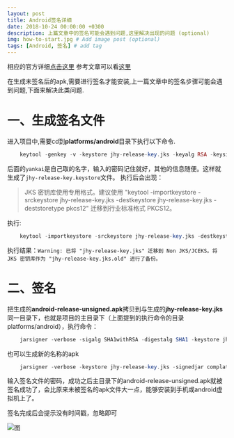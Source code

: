 ```yaml
---
layout: post
title: Android签名详细
date: 2018-10-24 00:00:00 +0300
description: 上篇文章中的签名可能会遇到问题,这里解决出现的问题 (optional)
img: how-to-start.jpg # Add image post (optional)
tags: [Android, 签名] # add tag
---
```

相应的官方详细[点击这里](https://ionicframework.com/docs/intro/deploying/)
参考文章可以看[这里](https://www.jianshu.com/p/7d2def9b93a8)

在生成未签名后的apk,需要进行签名才能安装,上一篇文章中的签名步骤可能会遇到问题,下面来解决此类问题.

# 一、生成签名文件

进入项目中,需要cd到**platforms/android**目录下执行以下命令.

```php
    keytool -genkey -v -keystore jhy-release-key.jks -keyalg RSA -keysize 2048 -validity 10000 -alias yankai  
```
后面的``yankai``是自己取的名字，输入的密码记住就好，其他的信息随便。这样就生成了``jhy-release-key.keystore``文件。
执行后会出现：
> JKS 密钥库使用专用格式。建议使用 "keytool -importkeystore -srckeystore jhy-release-key.jks -destkeystore jhy-release-key.jks -deststoretype pkcs12" 迁移到行业标准格式 PKCS12。

执行:
```php
    keytool -importkeystore -srckeystore jhy-release-key.jks -destkeystore jhy-release-key.jks -deststoretype pkcs12 
```
执行结果：``Warning: 已将 "jhy-release-key.jks" 迁移到 Non JKS/JCEKS。将 JKS 密钥库作为 "jhy-release-key.jks.old" 进行了备份。``

# 二、签名

把生成的**android-release-unsigned.apk**拷贝到与生成的**jhy-release-key.jks**同一目录下，也就是项目的主目录下（上面提到的执行命令的目录platforms/android），执行命令：
```php
    jarsigner -verbose -sigalg SHA1withRSA -digestalg SHA1 -keystore jhy-release-key.jks android-release-unsigned.apk alias_jhy
```
也可以生成新的名称的apk
```php
    jarsigner -verbose -keystore jhy-release-key.jks -signedjar complate.apk android-release-unsigned.apk yankai
```

输入签名文件的密码，成功之后主目录下的android-release-unsigned.apk就被签名成功了，会比原来未被签名的apk文件大一点，能够安装到手机或android虚拟机上了。

签名完成后会提示没有时间戳，忽略即可

![图]({{site.baseurl}}/assets/img/2018/appsigned.png)
